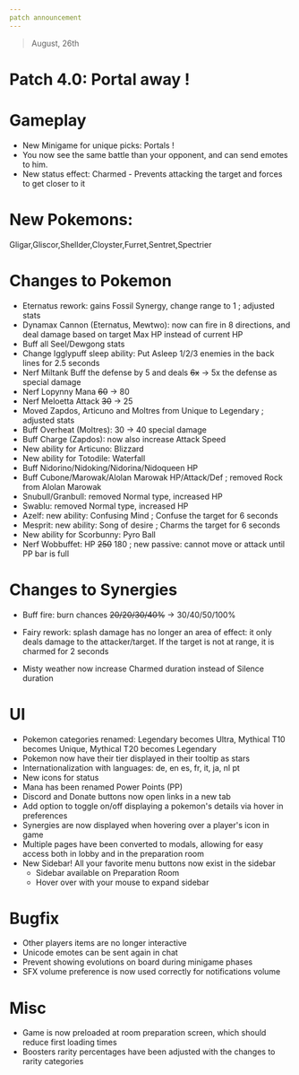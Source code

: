 ```yaml
---
patch announcement
---
```


> August, 26th

# Patch 4.0: Portal away !

# Gameplay

- New Minigame for unique picks: Portals !
- You now see the same battle than your opponent, and can send emotes to him.
- New status effect: Charmed - Prevents attacking the target and forces to get closer to it

# New Pokemons:

Gligar,Gliscor,Shellder,Cloyster,Furret,Sentret,Spectrier

# Changes to Pokemon

- Eternatus rework: gains Fossil Synergy, change range to 1 ; adjusted stats
- Dynamax Cannon (Eternatus, Mewtwo): now can fire in 8 directions, and deal damage based on target Max HP instead of current HP
- Buff all Seel/Dewgong stats
- Change Igglypuff sleep ability: Put Asleep 1/2/3 enemies in the back lines for 2.5 seconds
- Nerf Miltank Buff the defense by 5 and deals ~~6x~~ -> 5x the defense as special damage
- Nerf Lopynny Mana ~~60~~ -> 80
- Nerf Meloetta Attack ~~30~~ -> 25
- Moved Zapdos, Articuno and Moltres from Unique to Legendary ; adjusted stats
- Buff Overheat (Moltres): 30 → 40 special damage
- Buff Charge (Zapdos): now also increase Attack Speed
- New ability for Articuno: Blizzard
- New ability for Totodile: Waterfall
- Buff Nidorino/Nidoking/Nidorina/Nidoqueen HP
- Buff Cubone/Marowak/Alolan Marowak HP/Attack/Def ; removed Rock from Alolan Marowak
- Snubull/Granbull: removed Normal type, increased HP
- Swablu: removed Normal type, increased HP
- Azelf: new ability: Confusing Mind ; Confuse the target for 6 seconds
- Mesprit: new ability: Song of desire ; Charms the target for 6 seconds
- New ability for Scorbunny: Pyro Ball
- Nerf Wobbuffet: HP ~~250~~ 180 ; new passive: cannot move or attack until PP bar is full

# Changes to Synergies

- Buff fire: burn chances ~~20/20/30/40%~~ → 30/40/50/100%

- Fairy rework: splash damage has no longer an area of effect: it only deals damage to the attacker/target. If the target is not at range, it is charmed for 2 seconds
- Misty weather now increase Charmed duration instead of Silence duration

# UI

- Pokemon categories renamed: Legendary becomes Ultra, Mythical T10 becomes Unique, Mythical T20 becomes Legendary
- Pokemon now have their tier displayed in their tooltip as stars
- Internationalization with languages: de, en es, fr, it, ja, nl pt
- New icons for status
- Mana has been renamed Power Points (PP)
- Discord and Donate buttons now open links in a new tab
- Add option to toggle on/off displaying a pokemon's details via hover in preferences
- Synergies are now displayed when hovering over a player's icon in game
- Multiple pages have been converted to modals, allowing for easy access both in lobby and in the preparation room
- New Sidebar! All your favorite menu buttons now exist in the sidebar
  - Sidebar available on Preparation Room
  - Hover over with your mouse to expand sidebar

# Bugfix

- Other players items are no longer interactive
- Unicode emotes can be sent again in chat
- Prevent showing evolutions on board during minigame phases
- SFX volume preference is now used correctly for notifications volume

# Misc

- Game is now preloaded at room preparation screen, which should reduce first loading times
- Boosters rarity percentages have been adjusted with the changes to rarity categories
